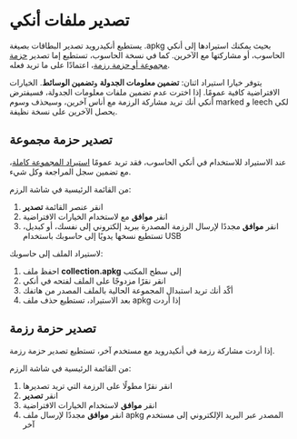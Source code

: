 # تصدير ملفات أنكي

يستطيع أنكيدرويد تصدير البطاقات بصيغة .apkg بحيث يمكنك استيرادها إلى أنكي الحاسوب، أو مشاركتها مع الآخرين.
كما في نسخة الحاسوب، تستطيع إما تصدير [حزمة مجموعة أو حزمة رزمة](https://docs.ankiweb.net/exporting.html#packaged-decks)،
اعتمادًا على ما تريد فعله.

يتوفر خيارا استيراد اثنان: **تضمين معلومات الجدولة** و**تضمين الوسائط**. الخيارات الافتراضية كافية عمومًا.
إذا اخترت عدم تضمين ملفات معلومات الجدولة، فسيفترض أنكي أنك تريد مشاركة الرزمة مع أناس آخرين، وسيحذف
وسوم marked و leech لكي يحصل الآخرين على نسخة نظيفة.

## تصدير حزمة مجموعة
عند الاستيراد للاستخدام في أنكي الحاسوب، فقد تريد عمومًا
[استيراد المجموعة كاملة](https://docs.ankiweb.net/exporting.html#collection-colpkg)،
مع تضمين سجل المراجعة وكل شيء.

من القائمة الرئيسية في شاشة الرزم:

1. انقر عنصر القائمة **تصدير**
2. انقر **موافق** مع لاستخدام الخيارات الافتراضية
3. انقر **موافق** مجددًا لإرسال الرزمة المصدرة ببريد إلكتروني إلى نفسك، أو كبديل، تستطيع نسخها يدويًا
    إلى حاسوبك باستخدام USB

لاستيراد الملف إلى حاسوبك:

1. احفظ ملف **collection.apkg** إلى سطح المكتب
2. انقر نقرًا مزدوجًا على الملف لفتحه في أنكي
3. أكّد أنك تريد استبدال المجموعة الحالية بالملف المصدر من هاتفك
4. بعد الاستيراد، تستطيع حذف ملف apkg إذا أردت

## تصدير حزمة رزمة
إذا أردت مشاركة رزمة في أنكيدرويد مع مستخدم آخر، تستطيع تصدير حزمة رزمة.

من القائمة الرئيسية في شاشة الرزم:

1. انقر نقرًا مطولًا على الرزمة التي تريد تصديرها
2. انقر **تصدير**
3. انقر **موافق** لاستخدام الخيارات الافتراضية
4. انقر  **موافق** مجددًا لإرسال ملف apkg المصدر عبر البريد الإلكتروني إلى مستخدم آخر
